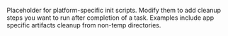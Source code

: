 Placeholder for platform-specific init scripts. Modify them to add cleanup
steps you want to run after completion of a task. Examples include app
specific artifacts cleanup from non-temp directories.
